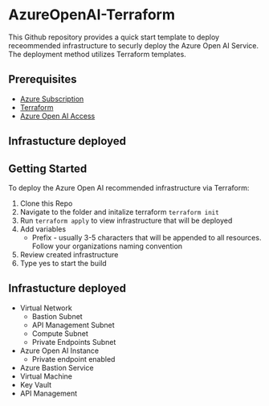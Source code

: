 # AzureOpenAI-Terraform

This Github repository provides a quick start template to deploy receommended infrastructure to securly deploy the Azure Open AI Service. The deployment method utilizes Terraform templates. 

## Prerequisites 
* [Azure Subscription](https://azure.microsoft.com/en-us/get-started/)
* [Terraform](https://learn.microsoft.com/en-us/azure/developer/terraform/quickstart-configure) 
* [Azure Open AI Access](https://customervoice.microsoft.com/Pages/ResponsePage.aspx?id=v4j5cvGGr0GRqy180BHbR7en2Ais5pxKtso_Pz4b1_xUOFA5Qk1UWDRBMjg0WFhPMkIzTzhKQ1dWNyQlQCN0PWcu)

## Infrastucture deployed    

## Getting Started

To deploy the Azure Open AI recommended infrastructure via Terraform:
1. Clone this Repo
2. Navigate to the folder and initalize terraform `terraform init`
3. Run `terraform apply` to view infrastructure that will be deployed
4. Add variables
    - Prefix - usually 3-5 characters that will be appended to all resources. Follow your organizations naming convention 
5. Review created infrastructure 
6. Type yes to start the build
    
## Infrastucture deployed    

* Virtual Network
    * Bastion Subnet
    * API Management Subnet
    * Compute Subnet 
    * Private Endpoints Subnet
* Azure Open AI Instance
    * Private endpoint enabled
* Azure Bastion Service
* Virtual Machine 
* Key Vault
* API Management


